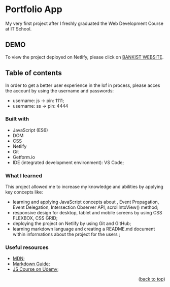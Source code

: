 <a name="readme-top"></a>

# Portfolio App

My very first project after I freshly graduated the Web Development Course at IT School.

## DEMO

To view the project deployed on Netlify, please click on <a href='https://bankist-website-app-js.netlify.app/' target='_blank'>BANKIST WEBSITE</a>.

## Table of contents

In order to get a better user experience in the lof in process, please acces the account by using the username and passwords:

- username: js -> pin: 1111;
- username: ss -> pin: 4444

### Built with

- JavaScript (ES6)
- DOM
- CSS
- Netlify
- Git
- Getform.io
- IDE (integrated development environment): VS Code;

### What I learned

This project allowed me to increase my knowledge and abilities by applying key concepts like:

- learning and applying JavaScript concepts about , Event Propagation, Event Delegation, Intersection Observer API, scrollIntoView() method;
- responsive design for desktop, tablet and mobile screens by using CSS FLEXBOX, CSS GRID;
- deploying the project on Netlify by using Git and GitHub;
- learning markdown language and creating a README.md document within informations about the project for the users ;

### Useful resources

- [MDN](https://developer.mozilla.org/en-US/);
- [Markdown Guide](https://www.markdownguide.org/);
- [JS Course on Udemy](https://www.udemy.com/course/the-complete-javascript-course/?couponCode=ST14MT32124);

<p align="right">(<a href="#readme-top">back to top</a>)</p>
